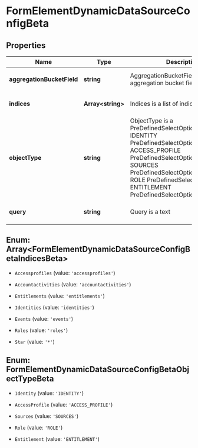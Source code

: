 # FormElementDynamicDataSourceConfigBeta

## Properties

Name | Type | Description | Notes
------------ | ------------- | ------------- | -------------
**aggregationBucketField** | **string** | AggregationBucketField is the aggregation bucket field name | [optional] [default to undefined]
**indices** | **Array&lt;string&gt;** | Indices is a list of indices to use | [optional] [default to undefined]
**objectType** | **string** | ObjectType is a PreDefinedSelectOption value IDENTITY PreDefinedSelectOptionIdentity ACCESS_PROFILE PreDefinedSelectOptionAccessProfile SOURCES PreDefinedSelectOptionSources ROLE PreDefinedSelectOptionRole ENTITLEMENT PreDefinedSelectOptionEntitlement | [optional] [default to undefined]
**query** | **string** | Query is a text | [optional] [default to undefined]



## Enum: Array&lt;FormElementDynamicDataSourceConfigBetaIndicesBeta&gt;


* `Accessprofiles` (value: `'accessprofiles'`)

* `Accountactivities` (value: `'accountactivities'`)

* `Entitlements` (value: `'entitlements'`)

* `Identities` (value: `'identities'`)

* `Events` (value: `'events'`)

* `Roles` (value: `'roles'`)

* `Star` (value: `'*'`)





## Enum: FormElementDynamicDataSourceConfigBetaObjectTypeBeta


* `Identity` (value: `'IDENTITY'`)

* `AccessProfile` (value: `'ACCESS_PROFILE'`)

* `Sources` (value: `'SOURCES'`)

* `Role` (value: `'ROLE'`)

* `Entitlement` (value: `'ENTITLEMENT'`)



